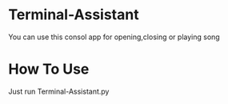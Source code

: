 # Terminal-Assistant
You can use this consol app for opening,closing or playing song

# How To Use 
Just run Terminal-Assistant.py
